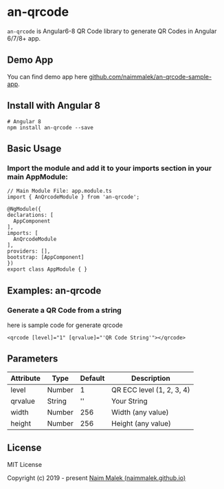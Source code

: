 # an-qrcode
`an-qrcode` is Angular6-8 QR Code library to generate QR Codes in Angular 6/7/8+ app.

## Demo App

You can find demo app here 
[github.com/naimmalek/an-qrcode-sample-app](https://naimmalek.github.io/an-qrcode-sample-app/).

## Install with Angular 8

```
# Angular 8
npm install an-qrcode --save
```

## Basic Usage

### Import the module and add it to your imports section in your main AppModule:

```
// Main Module File: app.module.ts
import { AnQrcodeModule } from 'an-qrcode';

@NgModule({
declarations: [
  AppComponent
],
imports: [
  AnQrcodeModule
],
providers: [],
bootstrap: [AppComponent]
})
export class AppModule { }
```

## Examples: an-qrcode

### Generate a QR Code from a string

here is sample code for generate qrcode

```
<qrcode [level]="1" [qrvalue]="'QR Code String'"></qrcode>
```


## Parameters

| Attribute        | Type           | Default | Description  |
| ------------- |-------------| -----|------------|
| level | Number | 1    | QR ECC level (1, 2, 3, 4) |
| qrvalue      | String | '' | Your String |
| width      | Number | 256     | Width (any value) |
| height      | Number | 256     | Height (any value) |


## License
MIT License

Copyright (c) 2019 - present [Naim Malek (naimmalek.github.io)](https://naimmalek.github.io/)
